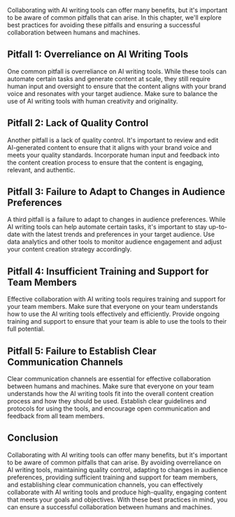 
Collaborating with AI writing tools can offer many benefits, but it's important to be aware of common pitfalls that can arise. In this chapter, we'll explore best practices for avoiding these pitfalls and ensuring a successful collaboration between humans and machines.

Pitfall 1: Overreliance on AI Writing Tools
-------------------------------------------

One common pitfall is overreliance on AI writing tools. While these tools can automate certain tasks and generate content at scale, they still require human input and oversight to ensure that the content aligns with your brand voice and resonates with your target audience. Make sure to balance the use of AI writing tools with human creativity and originality.

Pitfall 2: Lack of Quality Control
----------------------------------

Another pitfall is a lack of quality control. It's important to review and edit AI-generated content to ensure that it aligns with your brand voice and meets your quality standards. Incorporate human input and feedback into the content creation process to ensure that the content is engaging, relevant, and authentic.

Pitfall 3: Failure to Adapt to Changes in Audience Preferences
--------------------------------------------------------------

A third pitfall is a failure to adapt to changes in audience preferences. While AI writing tools can help automate certain tasks, it's important to stay up-to-date with the latest trends and preferences in your target audience. Use data analytics and other tools to monitor audience engagement and adjust your content creation strategy accordingly.

Pitfall 4: Insufficient Training and Support for Team Members
-------------------------------------------------------------

Effective collaboration with AI writing tools requires training and support for your team members. Make sure that everyone on your team understands how to use the AI writing tools effectively and efficiently. Provide ongoing training and support to ensure that your team is able to use the tools to their full potential.

Pitfall 5: Failure to Establish Clear Communication Channels
------------------------------------------------------------

Clear communication channels are essential for effective collaboration between humans and machines. Make sure that everyone on your team understands how the AI writing tools fit into the overall content creation process and how they should be used. Establish clear guidelines and protocols for using the tools, and encourage open communication and feedback from all team members.

Conclusion
----------

Collaborating with AI writing tools can offer many benefits, but it's important to be aware of common pitfalls that can arise. By avoiding overreliance on AI writing tools, maintaining quality control, adapting to changes in audience preferences, providing sufficient training and support for team members, and establishing clear communication channels, you can effectively collaborate with AI writing tools and produce high-quality, engaging content that meets your goals and objectives. With these best practices in mind, you can ensure a successful collaboration between humans and machines.
